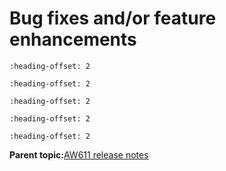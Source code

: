 # Bug fixes and/or feature enhancements


```{include} ../topics/firmware_version_18_99_3_p10_5_to_18_99_3_p17_9_0.md
:heading-offset: 2
```

```{include} ../topics/firmware_version_18_99_3_p17_9_to_18_99_3_p21_154_0.md
:heading-offset: 2
```

```{include} ../topics/firmware_version_18_99_3_p21_154_0_to_18_99_3_p23_16_0.md
:heading-offset: 2
```
```{include} ../topics/firmware_version_18_99_3_p23_16_0_to_18_99_3_p25_11_0.md
:heading-offset: 2
```
```{include} ../topics/firmware_version_18_99_3_p25_11_0_to_18_99_3_p26_10_0.md
:heading-offset: 2
```

**Parent topic:**[AW611 release notes](../topics/aw611-release-notes.md)

